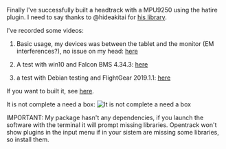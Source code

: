 Finally I've successfully built a headtrack with a MPU9250 using the hatire plugin. I need to say thanks to @hideakitai for [his library](https://github.com/hideakitai).

I've recorded some videos:

1. Basic usage, my devices was between the tablet and the monitor (EM interferences?), no issue on my head: [here](https://youtu.be/yqUesfH768M)

2. A test with win10 and Falcon BMS 4.34.3: [here](https://youtu.be/IN1oMc5ceNc)

3. a test with Debian testing and FlightGear 2019.1.1: [here](https://youtu.be/Gr2kXXOOd8k)


If you want to built it, see [here](https://drive.google.com/drive/folders/15HhIHfoJ6WcMU1nhQ93dDLvj_SIr3SEa?usp=sharing).

It is not complete a need a box:
![It is not complete a need a box](https://i.postimg.cc/QCSQQT0G/photo6017299811226727076.jpg)

IMPORTANT: My package hasn't any dependencies, if you launch the software with the terminal it will prompt missing libraries. Opentrack won't show plugins in the input menu if in your sistem are missing some libraries, so install them.





